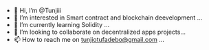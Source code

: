 - 👋 Hi, I’m @Tunjiii
- 👀 I’m interested in Smart contract and blockchain deevelopment ...
- 🌱 I’m currently learning Solidity ...
- 💞️ I’m looking to collaborate on decentralized apps projects...
- 📫 How to reach me on tunjiotufadebo@gmail.com ...

<!---
Tunjiii/Tunjiii is a ✨ special ✨ repository because its `README.md` (this file) appears on your GitHub profile.
You can click the Preview link to take a look at your changes.
--->
